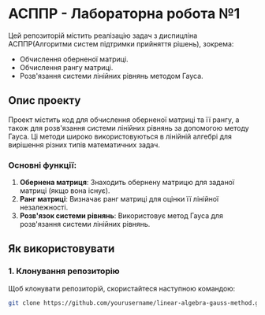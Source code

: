 # АСППР - Лабораторна робота №1

Цей репозиторій містить реалізацію задач з диспицліна АСППР(Алгоритми систем підтримки прийняття рішень), зокрема:
- Обчислення оберненої матриці.
- Обчислення рангу матриці.
- Розв'язання системи лінійних рівнянь методом Гауса.

## Опис проекту

Проект містить код для обчислення оберненої матриці та її рангу, а також для розв'язання системи лінійних рівнянь за допомогою методу Гауса. Ці методи широко використовуються в лінійній алгебрі для вирішення різних типів математичних задач.

### Основні функції:
1. **Обернена матриця**: Знаходить обернену матрицю для заданої матриці (якщо вона існує).
2. **Ранг матриці**: Визначає ранг матриці для оцінки її лінійної незалежності.
3. **Розв'язок системи рівнянь**: Використовує метод Гауса для розв'язання системи лінійних рівнянь.

## Як використовувати

### 1. Клонування репозиторію
Щоб клонувати репозиторій, скористайтеся наступною командою:
```bash
git clone https://github.com/yourusername/linear-algebra-gauss-method.git
